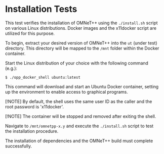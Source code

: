 
Installation Tests
==================

This test verifies the installation of OMNeT++ using the `./install.sh` script
on various Linux distributions. Docker images and the x11docker script are
utilized for this purpose.

To begin, extract your desired version of OMNeT++ into the `ut`
(under test) directory. This directory will be mapped to the `/mnt` folder
within the Docker container.

Start the Linux distribution of your choice with the following command (e.g.):

    $ ./opp_docker_shell ubuntu:latest

This command will download and start an Ubuntu Docker container, setting up
the environment to enable access to graphical programs. 

[!NOTE] By default, the shell uses the same user ID as the caller and the
root password is 'x11docker'.

[!NOTE] The container will be stopped and removed after exiting the shell.

Navigate to `/mnt/omnetpp-x.y` and execute the `./install.sh` script to test the
installation procedure.

The installation of dependencies and the OMNeT++ build must complete successfully.